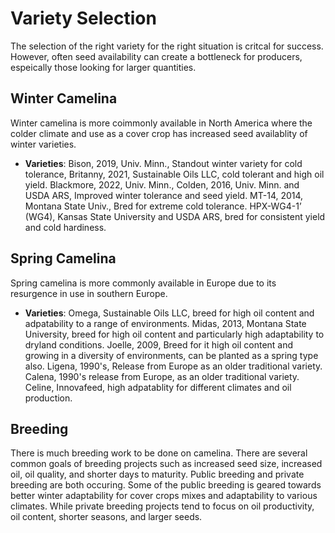 # Variety Selection

The selection of the right variety for the right situation is critcal for success. However, often seed availability can create a bottleneck for producers, espeically those looking for larger quantities.

## Winter Camelina

Winter camelina is more coimmonly available in North America where the colder climate and use as a cover crop has increased seed availablity of winter varieties. 

- **Varieties**: 
Bison, 2019, Univ. Minn., Standout winter variety for cold tolerance, 
Britanny, 2021, Sustainable Oils LLC, cold tolerant and high oil yield. 
Blackmore, 2022, Univ. Minn., 
Colden, 2016, Univ. Minn. and USDA ARS, Improved winter tolerance and seed yield. 
MT-14, 2014, Montana State Univ., Bred for extreme cold tolerance. 
HPX-WG4-1’ (WG4), Kansas State University and USDA ARS, bred for consistent yield and cold hardiness.



## Spring Camelina

Spring camelina is more commonly available in Europe due to its resurgence in use in southern Europe. 

- **Varieties**:
Omega, Sustainable Oils LLC, breed for high oil content and adpatability to a range of environments.
Midas, 2013, Montana State University, breed for high oil content and particularly high adaptability to dryland conditions.
Joelle, 2009, Breed for it high oil content and growing in a diversity of environments, can be planted as a spring type also.
Ligena, 1990's, Release from Europe as an older traditional variety.
Calena, 1990's release from Europe, as an older traditional variety.
Celine, Innovafeed, high adpatablity for different climates and oil production. 

## Breeding

There is much breeding work to be done on camelina. There are several common goals of breeding projects such as increased seed size, increased oil, oil quality, and shorter days to maturity. Public breeding and private breeding are both occuring. Some of the public breeding is geared towards better winter adaptability for cover crops mixes and adaptability to various climates. While private breeding projects tend to focus on oil productivity, oil content, shorter seasons, and larger seeds. 
